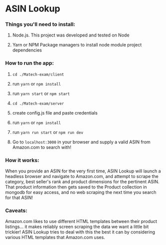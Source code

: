 # ASIN Lookup

### Things you'll need to install:

1. Node.js. This project was developed and tested on Node

2. Yarn or NPM Package managers to install node module project dependencies

### How to run the app:

1.  `cd ./Matech-exam/client`

2.  run `yarn` or `npm install`

3.  run `yarn start` or `npm start`

4.  `cd ./Matech-exam/server`

5.  create config.js file and paste credentials

6.  run `yarn` or `npm install`

7.  run `yarn run start` or `npm run dev`

8.  Go to `localhost:3000` in your browser and supply a valid ASIN from Amazon.com to search with!

### How it works:

When you provide an ASIN for the very first time, ASIN Lookup will launch a headless browser and navigate to Amazon.com, and attempt to scrape the category, best seller's rank and product dimensions for the pertinent ASIN. That product information then gets saved to the Product collection in mongodb for easy access, and no web scraping the next time you search for that ASIN!

### Caveats:

Amazon.com likes to use different HTML templates between their product listings... it makes reliably screen scraping the data we want a little bit trickier! ASIN Lookup tries to deal with this the best it can by considering various HTML templates that Amazon.com uses.
